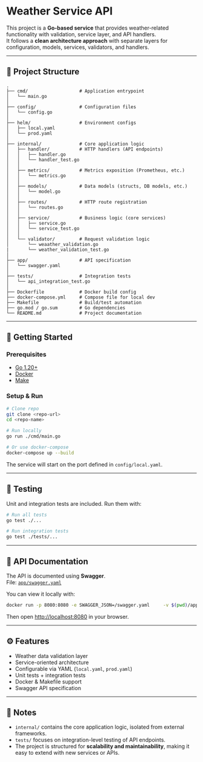 # Weather Service API

This project is a **Go-based service** that provides weather-related functionality with validation, service layer, and API handlers.  
It follows a **clean architecture approach** with separate layers for configuration, models, services, validators, and handlers.  

---

## 📂 Project Structure

```
.
├── cmd/                   # Application entrypoint
│   └── main.go
│
├── config/                # Configuration files
│   └── config.go
│
├── helm/                  # Environment configs
│   ├── local.yaml
│   └── prod.yaml
│
├── internal/              # Core application logic
│   ├── handler/           # HTTP handlers (API endpoints)
│   │   ├── handler.go
│   │   └── handler_test.go
│   │
│   ├── metrics/           # Metrics exposition (Prometheus, etc.)
│   │   └── metrics.go
│   │
│   ├── models/            # Data models (structs, DB models, etc.)
│   │   └── model.go
│   │
│   ├── routes/            # HTTP route registration
│   │   └── routes.go
│   │
│   ├── service/           # Business logic (core services)
│   │   ├── service.go
│   │   └── service_test.go
│   │
│   └── validator/         # Request validation logic
│       └── weaather_validation.go
|       └── weather_validation_test.go
│
├── app/                   # API specification
│   └── swagger.yaml
│
├── tests/                 # Integration tests
│   └── api_integration_test.go
│
├── Dockerfile             # Docker build config
├── docker-compose.yml     # Compose file for local dev
├── Makefile               # Build/test automation
├── go.mod / go.sum        # Go dependencies
└── README.md              # Project documentation

```

---

## 🚀 Getting Started

### Prerequisites
- [Go 1.20+](https://go.dev/dl/)
- [Docker](https://www.docker.com/)
- [Make](https://www.gnu.org/software/make/)

### Setup & Run
```bash
# Clone repo
git clone <repo-url>
cd <repo-name>

# Run locally
go run ./cmd/main.go

# Or use docker-compose
docker-compose up --build
```

The service will start on the port defined in `config/local.yaml`.

---

## 🧪 Testing

Unit and integration tests are included. Run them with:

```bash
# Run all tests
go test ./...

# Run integration tests
go test ./tests/...
```

---

## 📖 API Documentation

The API is documented using **Swagger**.  
File: [`app/swagger.yaml`](app/swagger.yaml)  

You can view it locally with:
```bash
docker run -p 8080:8080 -e SWAGGER_JSON=/swagger.yaml     -v $(pwd)/app/swagger.yaml:/swagger.yaml swaggerapi/swagger-ui
```
Then open [http://localhost:8080](http://localhost:8080) in your browser.

---

## ⚙️ Features

- Weather data validation layer
- Service-oriented architecture
- Configurable via YAML (`local.yaml`, `prod.yaml`)
- Unit tests + integration tests
- Docker & Makefile support
- Swagger API specification

---

## 📌 Notes

- `internal/` contains the core application logic, isolated from external frameworks.  
- `tests/` focuses on integration-level testing of API endpoints.  
- The project is structured for **scalability and maintainability**, making it easy to extend with new services or APIs.
